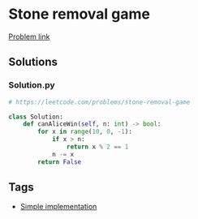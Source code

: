 # Stone removal game

[Problem link](https://leetcode.com/problems/stone-removal-game)

## Solutions


### Solution.py
```py
# https://leetcode.com/problems/stone-removal-game

class Solution:
    def canAliceWin(self, n: int) -> bool:
        for x in range(10, 0, -1):
            if x > n:
                return x % 2 == 1
            n -= x
        return False
```
## Tags

* [Simple implementation](/Collections/simple-implementation.md#simple-implementation)
